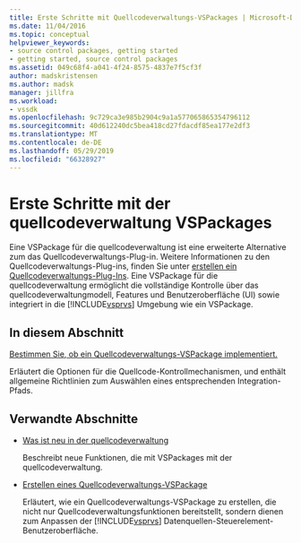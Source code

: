 ```yaml
---
title: Erste Schritte mit Quellcodeverwaltungs-VSPackages | Microsoft-Dokumentation
ms.date: 11/04/2016
ms.topic: conceptual
helpviewer_keywords:
- source control packages, getting started
- getting started, source control packages
ms.assetid: 049c68f4-a041-4f24-8575-4837e7f5cf3f
author: madskristensen
ms.author: madsk
manager: jillfra
ms.workload:
- vssdk
ms.openlocfilehash: 9c729ca3e985b2904c9a1a577065865354796112
ms.sourcegitcommit: 40d612240dc5bea418cd27fdacdf85ea177e2df3
ms.translationtype: MT
ms.contentlocale: de-DE
ms.lasthandoff: 05/29/2019
ms.locfileid: "66328927"
---
```

# <a name="get-started-with-source-control-vspackages"></a>Erste Schritte mit der quellcodeverwaltung VSPackages

Eine VSPackage für die quellcodeverwaltung ist eine erweiterte Alternative zum das Quellcodeverwaltungs-Plug-in. Weitere Informationen zu den Quellcodeverwaltungs-Plug-ins, finden Sie unter [erstellen ein Quellcodeverwaltungs-Plug-Ins](../../extensibility/internals/creating-a-source-control-plug-in.md). Eine VSPackage für die quellcodeverwaltung ermöglicht die vollständige Kontrolle über das quellcodeverwaltungmodell, Features und Benutzeroberfläche (UI) sowie integriert in die [!INCLUDE[vsprvs](../../code-quality/includes/vsprvs_md.md)] Umgebung wie ein VSPackage.

## <a name="in-this-section"></a>In diesem Abschnitt

[Bestimmen Sie, ob ein Quellcodeverwaltungs-VSPackage implementiert.](../../extensibility/internals/determining-whether-to-implement-a-source-control-vspackage.md)

Erläutert die Optionen für die Quellcode-Kontrollmechanismen, und enthält allgemeine Richtlinien zum Auswählen eines entsprechenden Integration-Pfads.

## <a name="related-sections"></a>Verwandte Abschnitte

- [Was ist neu in der quellcodeverwaltung](../../extensibility/internals/what-s-new-in-source-control.md)

   Beschreibt neue Funktionen, die mit VSPackages mit der quellcodeverwaltung.

- [Erstellen eines Quellcodeverwaltungs-VSPackage](../../extensibility/internals/creating-a-source-control-vspackage.md)

   Erläutert, wie ein Quellcodeverwaltungs-VSPackage zu erstellen, die nicht nur Quellcodeverwaltungsfunktionen bereitstellt, sondern dienen zum Anpassen der [!INCLUDE[vsprvs](../../code-quality/includes/vsprvs_md.md)] Datenquellen-Steuerelement-Benutzeroberfläche.

